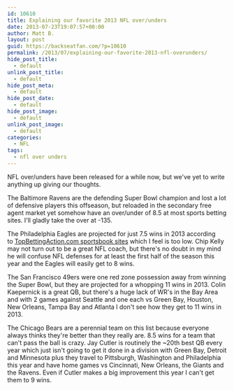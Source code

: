 ```yaml
---
id: 10610
title: Explaining our favorite 2013 NFL over/unders
date: 2013-07-23T19:07:57+00:00
author: Matt B.
layout: post
guid: https://backseatfan.com/?p=10610
permalink: /2013/07/explaining-our-favorite-2013-nfl-overunders/
hide_post_title:
  - default
unlink_post_title:
  - default
hide_post_meta:
  - default
hide_post_date:
  - default
hide_post_image:
  - default
unlink_post_image:
  - default
categories:
  - NFL
tags:
  - nfl over unders
---
```


<div class="entry">
  <p>
    NFL over/unders have been released for a while now, but we've yet to write anything up giving our thoughts.
  </p>

  <p>
    The Baltimore Ravens are the defending Super Bowl champion and lost a lot of defensive players this offseason, but reloaded in the secondary free agent market yet somehow have an over/under of 8.5 at most sports betting sites. I'll gladly take the over at -135.
  </p>

  <p>
    The Philadelphia Eagles are projected for just 7.5 wins in 2013 according to <a href="https://www.topbettingaction.com/">TopBettingAction.com sportsbook sites</a> which I feel is too low. Chip Kelly may not turn out to be a great NFL coach, but there's no doubt in my mind he will confuse NFL defenses for at least the first half of the season this year and the Eagles will easily get to 8 wins.
  </p>

  <p>
    The San Francisco 49ers were one red zone possession away from winning the Super Bowl, but they are projected for a whopping 11 wins in 2013. Colin Kaepernick is a great QB, but there's a huge lack of WR's in the Bay Area and with 2 games against Seattle and one each vs Green Bay, Houston, New Orleans, Tampa Bay and Atlanta I don't see how they get to 11 wins in 2013.
  </p>

  <p>
    The Chicago Bears are a perennial team on this list because everyone always thinks they're better than they really are. 8.5 wins for a team that can't pass the ball is crazy. Jay Cutler is routinely the ~20th best QB every year which just isn't going to get it done in a division with Green Bay, Detroit and Minnesota plus they travel to Pittsburgh, Washington and Philadelphia this year and have home games vs Cincinnati, New Orleans, the Giants and the Ravens. Even if Cutler makes a big improvement this year I can't get them to 9 wins.
  </p>
</div>
